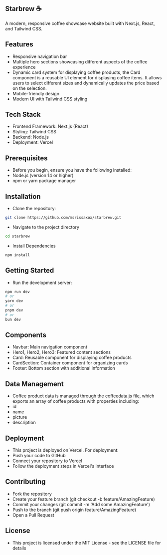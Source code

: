 ## Starbrew ☕
A modern, responsive coffee showcase website built with Next.js, React, and Tailwind CSS.

## Features

- Responsive navigation bar
- Multiple hero sections showcasing different aspects of the coffee experience
- Dynamic card system for displaying coffee products, the Card component is a reusable UI element for displaying coffee items. It allows users to select different sizes and dynamically updates the price based on the selection.
- Mobile-friendly design
- Modern UI with Tailwind CSS styling

## Tech Stack

- Frontend Framework: Next.js (React)
- Styling: Tailwind CSS
- Backend: Node.js
- Deployment: Vercel

## Prerequisites
- Before you begin, ensure you have the following installed:
- Node.js (version 14 or higher)
- npm or yarn package manager

## Installation

- Clone the repository:
```bash
git clone https://github.com/msrissaxox/starbrew.git
```
- Navigate to the project directory
```bash
cd starbrew
```
- Install Dependencies
```bash
npm install
```
## Getting Started

- Run the development server:

```bash
npm run dev
# or
yarn dev
# or
pnpm dev
# or
bun dev
```
## Components

- Navbar: Main navigation component
- Hero1, Hero2, Hero3: Featured content sections
- Card: Reusable component for displaying coffee products
- CardSection: Container component for organizing cards
- Footer: Bottom section with additional information

## Data Management
- Coffee product data is managed through the coffeedata.js file, which exports an array of coffee products with properties including:
- id
- name
- picture
- description

## Deployment
- This project is deployed on Vercel. For deployment:
- Push your code to GitHub
- Connect your repository to Vercel
- Follow the deployment steps in Vercel's interface

## Contributing
- Fork the repository
- Create your feature branch (git checkout -b feature/AmazingFeature)
- Commit your changes (git commit -m 'Add some AmazingFeature')
- Push to the branch (git push origin feature/AmazingFeature)
- Open a Pull Request

## License
- This project is licensed under the MIT License - see the LICENSE file for details
